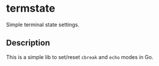 # termstate

Simple terminal state settings.

## Description

This is a simple lib to set/reset `cbreak` and `echo` modes in Go.
